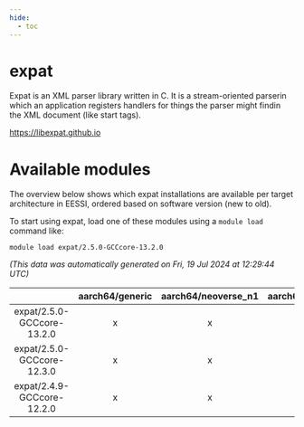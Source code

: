 ```yaml
---
hide:
  - toc
---
```


expat
=====


Expat is an XML parser library written in C. It is a stream-oriented parserin which an application registers handlers for things the parser might findin the XML document (like start tags).

https://libexpat.github.io
# Available modules


The overview below shows which expat installations are available per target architecture in EESSI, ordered based on software version (new to old).

To start using expat, load one of these modules using a `module load` command like:

```shell
module load expat/2.5.0-GCCcore-13.2.0
```

*(This data was automatically generated on Fri, 19 Jul 2024 at 12:29:44 UTC)*  

| |aarch64/generic|aarch64/neoverse_n1|aarch64/neoverse_v1|x86_64/generic|x86_64/amd/zen2|x86_64/amd/zen3|x86_64/intel/haswell|x86_64/intel/skylake_avx512|
| :---: | :---: | :---: | :---: | :---: | :---: | :---: | :---: | :---: |
|expat/2.5.0-GCCcore-13.2.0|x|x|x|x|x|x|x|x|
|expat/2.5.0-GCCcore-12.3.0|x|x|x|x|x|x|x|x|
|expat/2.4.9-GCCcore-12.2.0|x|x|x|x|x|x|x|x|
